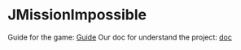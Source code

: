 # JMissionImpossible
Guide for the game: [Guide](https://ia803200.us.archive.org/30/items/Impossible_Mission_1984_Epyx/Impossible_Mission_1984_Epyx.pdf)
Our doc for understand the project: [doc]()
